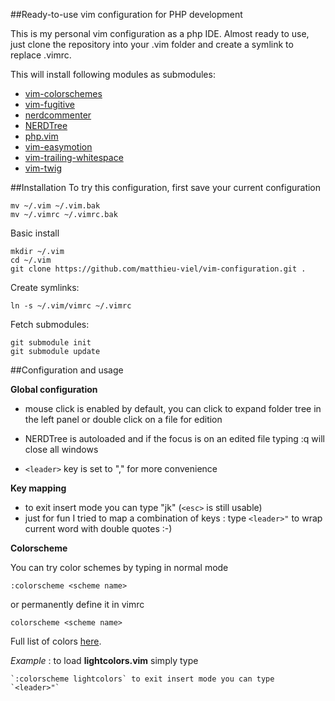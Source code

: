 ##Ready-to-use vim configuration for PHP development

This is my personal vim configuration as a php IDE. Almost ready to use, just clone the repository into your .vim folder and create a symlink to replace .vimrc.

This will install following modules as submodules:

* [vim-colorschemes](https://github.com/flazz/vim-colorschemes)
* [vim-fugitive](https://github.com/tpope/vim-fugitive)
* [nerdcommenter](https://github.com/scrooloose/nerdcommenter)
* [NERDTree](https://github.com/scrooloose/nerdtree)
* [php.vim](https://github.com/StanAngeloff/php.vim)
* [vim-easymotion](https://github.com/Lokaltog/vim-easymotion)
* [vim-trailing-whitespace](https://github.com/bronson/vim-trailing-whitespace)
* [vim-twig](https://github.com/evidens/vim-twig)


##Installation
To try this configuration, first save your current configuration

    mv ~/.vim ~/.vim.bak
    mv ~/.vimrc ~/.vimrc.bak

Basic install

    mkdir ~/.vim
    cd ~/.vim
    git clone https://github.com/matthieu-viel/vim-configuration.git .

Create symlinks:

    ln -s ~/.vim/vimrc ~/.vimrc

Fetch submodules:

    git submodule init
    git submodule update

##Configuration and usage

**Global configuration**

* mouse click is enabled by default, you can click to expand folder tree in the left panel or double click on a file for edition

* NERDTree is autoloaded and if the focus is on an edited file typing :q will close all windows

* `<leader>` key is set to "," for more convenience

**Key mapping**
* to exit insert mode you can type "jk" (`<esc>` is still usable)
* just for fun I tried to map a combination of keys : type `<leader>"` to wrap current word with double quotes :-)


**Colorscheme**

You can try color schemes by typing in normal mode

    :colorscheme <scheme name>

or permanently define it in vimrc

    colorscheme <scheme name>

Full list of colors [here](https://github.com/flazz/vim-colorschemes/tree/master/colors).

*Example* : to load **lightcolors.vim** simply type

    `:colorscheme lightcolors` to exit insert mode you can type `<leader>"`

